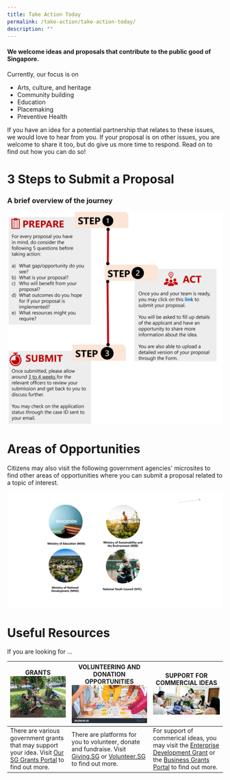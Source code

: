 ```yaml
---
title: Take Action Today
permalink: /take-action/take-action-today/
description: ""
---
```

#### We welcome ideas and proposals that contribute to the public good of Singapore.

Currently, our focus is on

* Arts, culture, and heritage
* Community building
* Education
* Placemaking
* Preventive Health

If you have an idea for a potential partnership that relates to these issues, we would love to hear from you. If your proposal is on other issues, you are welcome to share it too, but do give us more time to respond. Read on to find out how you can do so!

# 3 Steps to Submit a Proposal

### A brief overview of the journey 

![](/images/steps%20to%20submit%20a%20proposal.png)

# Areas of Opportunities 

Citizens may also visit the following government agencies' microsites to find other areas of opportunities where you can submit a proposal related to a topic of interest.

![](/images/areas%20of%20opportunities.png)

# Useful Resources 

If you are looking for ... 



| GRANTS ![](/images/whatsapp%20image_2.jpg) | VOLUNTEERING AND DONATION OPPORTUNITIES ![](/images/STOCK%20Photo_1.jpg) | SUPPORT FOR COMMERCIAL IDEAS ![](/images/20210306-loveourhood-katong-142_1.jpg) |
| -------- | -------- | -------- |
| There are various government grants that may support your idea. Visit [Our SG Grants Portal](https://oursggrants.gov.sg) to find out more.  | There are platforms for you to volunteer, donate and fundraise. Visit [Giving.SG](https://www.giving.sg) or [Volunteer.SG](https://www.volunteer.gov.sg/) to find out more. | For support of commerical ideas, you may visit the [Enterprise Development Grant](https://www.enterprisesg.gov.sg/financial-support/enterprise-development-grant) or the [Business Grants Portal](https://www.businessgrants.gov.sg/) to find out more.